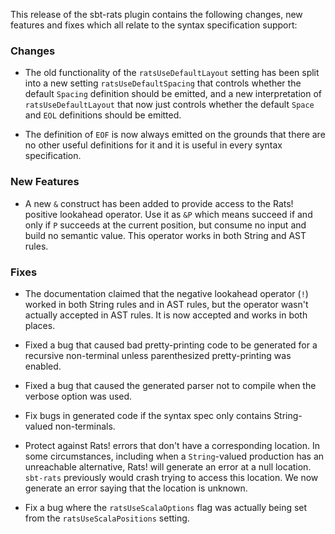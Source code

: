 This release of the sbt-rats plugin contains the following changes, new features and fixes which all relate to the syntax specification support:

### Changes

* The old functionality of the `ratsUseDefaultLayout` setting has been split into a new setting `ratsUseDefaultSpacing` that controls whether the default `Spacing` definition should be emitted, and a new interpretation of `ratsUseDefaultLayout` that now just controls whether the default `Space` and `EOL` definitions should be emitted.

* The definition of `EOF` is now always emitted on the grounds that there are no other useful definitions for it and it is useful in every syntax specification.

### New Features

* A new `&` construct has been added to provide access to the Rats! positive lookahead operator. Use it as `&P` which means succeed if and only if `P` succeeds at the current position, but consume no input and build no semantic value. This operator works in both String and AST rules.

### Fixes

* The documentation claimed that the negative lookahead operator (`!`) worked in both String rules and in AST rules, but the operator wasn't actually accepted in AST rules. It is now accepted and works in both places.

* Fixed a bug that caused bad pretty-printing code to be generated for a recursive non-terminal unless parenthesized pretty-printing was enabled.

* Fixed a bug that caused the generated parser not to compile when the verbose option was used.

* Fix bugs in generated code if the syntax spec only contains String-valued non-terminals.

* Protect against Rats! errors that don't have a corresponding location. In some circumstances, including when a `String`-valued production has an unreachable alternative, Rats! will generate an error at a null location. `sbt-rats` previously would crash trying to access this location. We now generate an error saying that the location is unknown.

* Fix a bug where the `ratsUseScalaOptions` flag was actually being set from the `ratsUseScalaPositions` setting.
